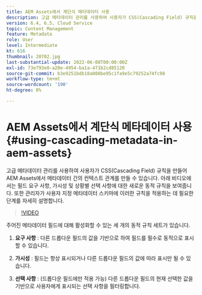 ```yaml
---
title: AEM Assets에서 계단식 메타데이터 사용
description: 고급 메타데이터 관리를 사용하여 사용자가 CSS(Cascading Field) 규칙을 만들어 AEM Assets에서 메타데이터 간의 컨텍스트 관계를 만들 수 있습니다. 아래 비디오에서는 필드 요구 사항, 가시성 및 상황별 선택 사항에 대한 새로운 동적 규칙을 보여줍니다. 또한 관리자가 사용자 지정 메타데이터 스키마에 이러한 규칙을 적용하는 데 필요한 단계를 자세히 설명합니다.
version: 6.4, 6.5, Cloud Service
topic: Content Management
feature: Metadata
role: User
level: Intermediate
kt: 616
thumbnail: 20702.jpg
last-substantial-update: 2022-06-08T00:00:00Z
exl-id: 73e793e0-a20e-4954-ba1a-471b2cd85120
source-git-commit: b3e9251bdb18a008be95c1fa9e5c79252a74fc98
workflow-type: tm+mt
source-wordcount: '190'
ht-degree: 0%

---
```


# AEM Assets에서 계단식 메타데이터 사용{#using-cascading-metadata-in-aem-assets}

고급 메타데이터 관리를 사용하여 사용자가 CSS(Cascading Field) 규칙을 만들어 AEM Assets에서 메타데이터 간의 컨텍스트 관계를 만들 수 있습니다. 아래 비디오에서는 필드 요구 사항, 가시성 및 상황별 선택 사항에 대한 새로운 동적 규칙을 보여줍니다. 또한 관리자가 사용자 지정 메타데이터 스키마에 이러한 규칙을 적용하는 데 필요한 단계를 자세히 설명합니다.

>[!VIDEO](https://video.tv.adobe.com/v/20702?quality=12&learn=on)

주어진 메타데이터 필드에 대해 활성화할 수 있는 세 개의 동적 규칙 세트가 있습니다.

1. **요구 사항** : 다른 드롭다운 필드의 값을 기반으로 하여 필드를 필수로 동적으로 표시할 수 있습니다.

2. **가시성** : 필드는 항상 표시되거나 다른 드롭다운 필드의 값에 따라 표시만 될 수 있습니다.

3. **선택 사항** : (드롭다운 필드에만 적용 가능) 다른 드롭다운 필드의 현재 선택한 값을 기반으로 사용자에게 표시되는 선택 사항을 필터링합니다.
